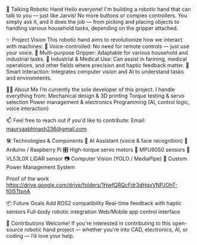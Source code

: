 🤖 Talking Robotic Hand
  Hello everyone! I'm building a robotic hand that can talk to you — just like Jarvis!
  No more buttons or complex controllers. You simply ask it, and it does the job — from picking and placing objects to handling various household tasks, depending on the gripper attached.

✨ Project Vision
  This robotic hand aims to revolutionize how we interact with machines:
    💬 Voice-controlled: No need for remote controls — just use your voice.
    🦾 Multi-purpose Gripper: Adaptable for various household and industrial tasks.
    🏥 Industrial & Medical Use: Can assist in farming, medical operations, and other fields where precision and haptic feedback matter.
    🧠 Smart Interaction: Integrates computer vision and AI to understand tasks and environments.

🧑‍💻 About Me
  I’m currently the sole developer of this project.
  I handle everything from:
  Mechanical design & 3D printing
  Torque testing & servo selection
  Power management & electronics
  Programming (AI, control logic, voice interaction)

📫 Feel free to reach out if you'd like to contribute:
  Email: mauryaabhinash236@gmail.com

🛠️ Technologies & Components
  🧠 AI Assistant (voice & face recognition)
  🤖 Arduino / Raspberry Pi
  🎛️ High-torque servo motors
  🧲 MPU6050 sensors
  📏 VL53L0X LiDAR sensor
  📷 Computer Vision (YOLO / MediaPipe)
  🔋 Custom Power Management System
  
Proof of the work
  https://drive.google.com/drive/folders/1HwfQRQcFdr3dHqxVNPJOhT-f0I5TtpnA
  
📦 Future Goals
  Add ROS2 compatibility
  Real-time feedback with haptic sensors
  Full-body robotic integration
  Web/Mobile app control interface

  
🤝 Contributions Welcome!
  If you're interested in contributing to this open-source robotic hand project — whether you're into CAD, electronics, AI, or coding — I’d love your help.
